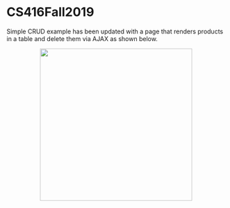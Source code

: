 # CS416Fall2019

Simple CRUD example has been updated with a page that renders products in a table and delete them via AJAX as shown below.
<p align="center">
  <img src="https://s5.gifyu.com/images/ezgif.com-video-to-gif-10116fef8dfc4283db.gif" width="350">
</p>
